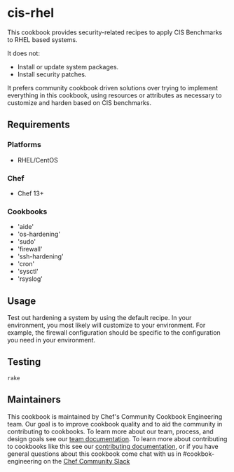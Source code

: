 # cis-rhel

This cookbook provides security-related recipes to apply CIS Benchmarks to RHEL based systems.

It does not:

* Install or update system packages.
* Install security patches.

It prefers community cookbook driven solutions over trying to implement everything in this cookbook, using resources or attributes as necessary to customize and harden based on CIS benchmarks.

## Requirements

### Platforms

- RHEL/CentOS

### Chef

- Chef 13+

### Cookbooks

* 'aide'
* 'os-hardening'
* 'sudo'
* 'firewall'
* 'ssh-hardening'
* 'cron'
* 'sysctl'
* 'rsyslog'

## Usage

Test out hardening a system by using the default recipe. In your environment, you most likely will customize to your environment. For example, the firewall configuration should be specific to the configuration you need in your environment.

## Testing

```
rake
```

## Maintainers

This cookbook is maintained by Chef's Community Cookbook Engineering team. Our goal is to improve cookbook quality and to aid the community in contributing to cookbooks. To learn more about our team, process, and design goals see our [team documentation](https://github.com/chef-cookbooks/community_cookbook_documentation/blob/master/COOKBOOK_TEAM.MD). To learn more about contributing to cookbooks like this see our [contributing documentation](https://github.com/chef-cookbooks/community_cookbook_documentation/blob/master/CONTRIBUTING.MD), or if you have general questions about this cookbook come chat with us in #cookbok-engineering on the [Chef Community Slack](http://community-slack.chef.io/)
